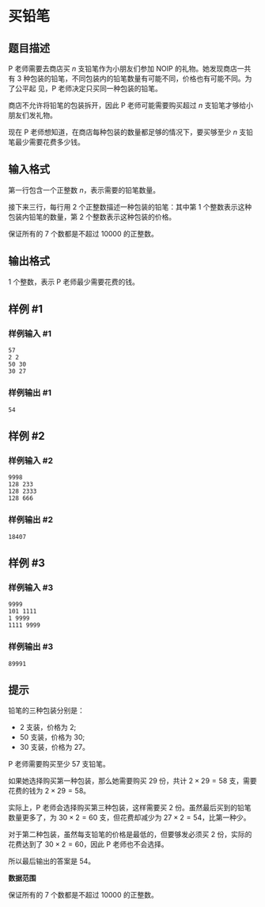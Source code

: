 # 买铅笔

## 题目描述

P 老师需要去商店买 $n$ 支铅笔作为小朋友们参加 NOIP 的礼物。她发现商店一共有 $3$ 种包装的铅笔，不同包装内的铅笔数量有可能不同，价格也有可能不同。为了公平起 见，P 老师决定只买同一种包装的铅笔。

商店不允许将铅笔的包装拆开，因此 P 老师可能需要购买超过 $n$ 支铅笔才够给小朋友们发礼物。

现在 P 老师想知道，在商店每种包装的数量都足够的情况下，要买够至少 $n$ 支铅笔最少需要花费多少钱。

## 输入格式

第一行包含一个正整数 $n$，表示需要的铅笔数量。

接下来三行，每行用 $2$ 个正整数描述一种包装的铅笔：其中第 $1$ 个整数表示这种包装内铅笔的数量，第 $2$ 个整数表示这种包装的价格。

保证所有的 $7$ 个数都是不超过 $10000$ 的正整数。

## 输出格式

$1$ 个整数，表示 P 老师最少需要花费的钱。

## 样例 #1

### 样例输入 #1

```
57
2 2
50 30
30 27
```

### 样例输出 #1

```
54
```

## 样例 #2

### 样例输入 #2

```
9998
128 233
128 2333
128 666
```

### 样例输出 #2

```
18407
```

## 样例 #3

### 样例输入 #3

```
9999
101 1111
1 9999
1111 9999
```

### 样例输出 #3

```
89991
```

## 提示

铅笔的三种包装分别是：

- $2$ 支装，价格为 $2$;
- $50$ 支装，价格为 $30$;
- $30$ 支装，价格为 $27$。

P 老师需要购买至少 $57$ 支铅笔。

如果她选择购买第一种包装，那么她需要购买 $29$ 份，共计 $2 \times 29 = 58$ 支，需要花费的钱为 $2 \times 29 = 58$。

实际上，P 老师会选择购买第三种包装，这样需要买 $2$ 份。虽然最后买到的铅笔数量更多了，为 $30 \times 2 = 60$ 支，但花费却减少为 $27 \times 2 = 54$，比第一种少。

对于第二种包装，虽然每支铅笔的价格是最低的，但要够发必须买 $2$ 份，实际的花费达到了 $30  \times 2 = 60$，因此 P 老师也不会选择。

所以最后输出的答案是 $54$。

**数据范围**

保证所有的 $7$ 个数都是不超过 $10000$ 的正整数。
